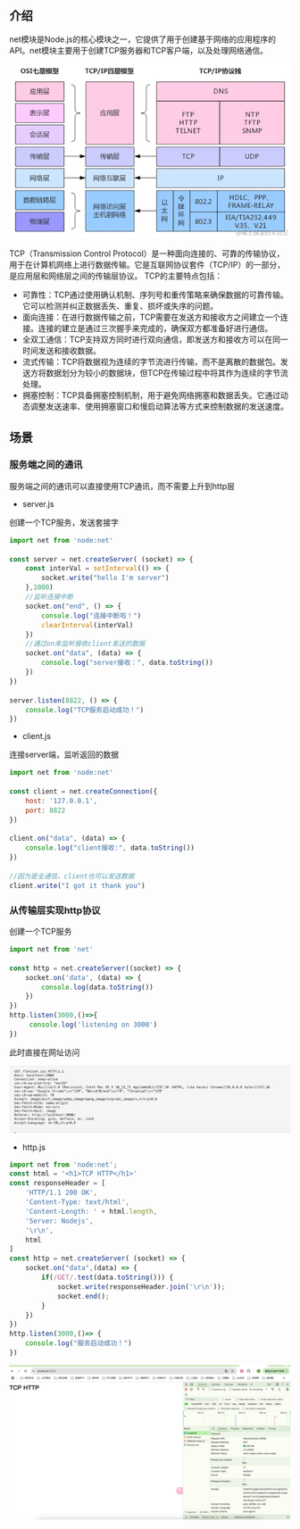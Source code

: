 
## 介绍
net模块是Node.js的核心模块之一，它提供了用于创建基于网络的应用程序的API。net模块主要用于创建TCP服务器和TCP客户端，以及处理网络通信。

![img_44.png](img_44.png)

TCP（Transmission Control Protocol）是一种面向连接的、可靠的传输协议，用于在计算机网络上进行数据传输。它是互联网协议套件（TCP/IP）的一部分，是应用层和网络层之间的传输层协议。
TCP的主要特点包括：

- 可靠性：TCP通过使用确认机制、序列号和重传策略来确保数据的可靠传输。它可以检测并纠正数据丢失、重复、损坏或失序的问题。
- 面向连接：在进行数据传输之前，TCP需要在发送方和接收方之间建立一个连接。连接的建立是通过三次握手来完成的，确保双方都准备好进行通信。
- 全双工通信：TCP支持双方同时进行双向通信，即发送方和接收方可以在同一时间发送和接收数据。
- 流式传输：TCP将数据视为连续的字节流进行传输，而不是离散的数据包。发送方将数据划分为较小的数据块，但TCP在传输过程中将其作为连续的字节流处理。
- 拥塞控制：TCP具备拥塞控制机制，用于避免网络拥塞和数据丢失。它通过动态调整发送速率、使用拥塞窗口和慢启动算法等方式来控制数据的发送速度。

## 场景
### 服务端之间的通讯
服务端之间的通讯可以直接使用TCP通讯，而不需要上升到http层

- server.js

创建一个TCP服务，发送套接字
```javascript
import net from 'node:net'

const server = net.createServer( (socket) => {
    const interVal = setInterval(() => {
        socket.write("hello I'm server")
    },1000)
    //监听连接中断
    socket.on("end", () => {
        console.log("连接中断啦！")
        clearInterval(interVal)
    })
    //通过on来监听接收client发送的数据
    socket.on("data", (data) => {
        console.log("server接收：", data.toString())
    })
})

server.listen(8822, () => {
    console.log("TCP服务启动成功！")
})
```
- client.js

连接server端，监听返回的数据
```javascript
import net from 'node:net'

const client = net.createConnection({
    host: '127.0.0.1',
    port: 8822
})

client.on("data", (data) => {
    console.log("client接收:", data.toString())
})

//因为是全通信，client也可以发送数据
client.write("I got it thank you")
```
### 从传输层实现http协议
创建一个TCP服务
```javascript
import net from 'net'

const http = net.createServer((socket) => {
    socket.on('data', (data) => {
        console.log(data.toString())
    })
})
http.listen(3000,()=>{
     console.log('listening on 3000')
})
```
此时直接在网址访问

![img_45.png](img_45.png)

- http.js
```javascript
import net from 'node:net';
const html = '<h1>TCP HTTP</h1>'
const responseHeader = [
    'HTTP/1.1 200 OK',
    'Content-Type: text/html',
    'Content-Length: ' + html.length,
    'Server: Nodejs',
    '\r\n',
    html
]
const http = net.createServer( (socket) => {
    socket.on("data",(data) => {
        if(/GET/.test(data.toString())) {
            socket.write(responseHeader.join('\r\n'));
            socket.end();
        }
    })
})
http.listen(3000,()=> {
    console.log("服务启动成功！")
})
```
![img_46.png](img_46.png)
